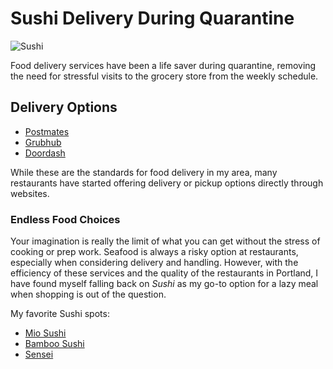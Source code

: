 # Sushi Delivery During Quarantine

![Sushi](https://www.nippon.com/en/ncommon/contents/japan-data/169591/169591.jpg)

Food delivery services have been a life saver during quarantine, removing the need for stressful visits to the grocery store from the weekly schedule. 

## Delivery Options
* [Postmates](https://postmates.com/)
* [Grubhub](https://www.grubhub.com/)
* [Doordash](https://www.doordash.com/en-US)

While these are the standards for food delivery in my area, many restaurants have started offering delivery or pickup options directly through websites. 

### Endless Food Choices
Your imagination is really the limit of what you can get without the stress of cooking or prep work. Seafood is always a risky option at restaurants, especially when considering delivery and handling. However, with the efficiency of these services and the quality of the restaurants in Portland,  I have found myself falling back on _Sushi_ as my go-to option for a lazy meal when shopping is out of the question.

My favorite Sushi spots:
* [Mio Sushi](https://www.yelp.com/biz/mio-sushi-portland-2)
* [Bamboo Sushi](https://bamboosushi.com/)
* [Sensei](https://www.senseisushipdx.com/)